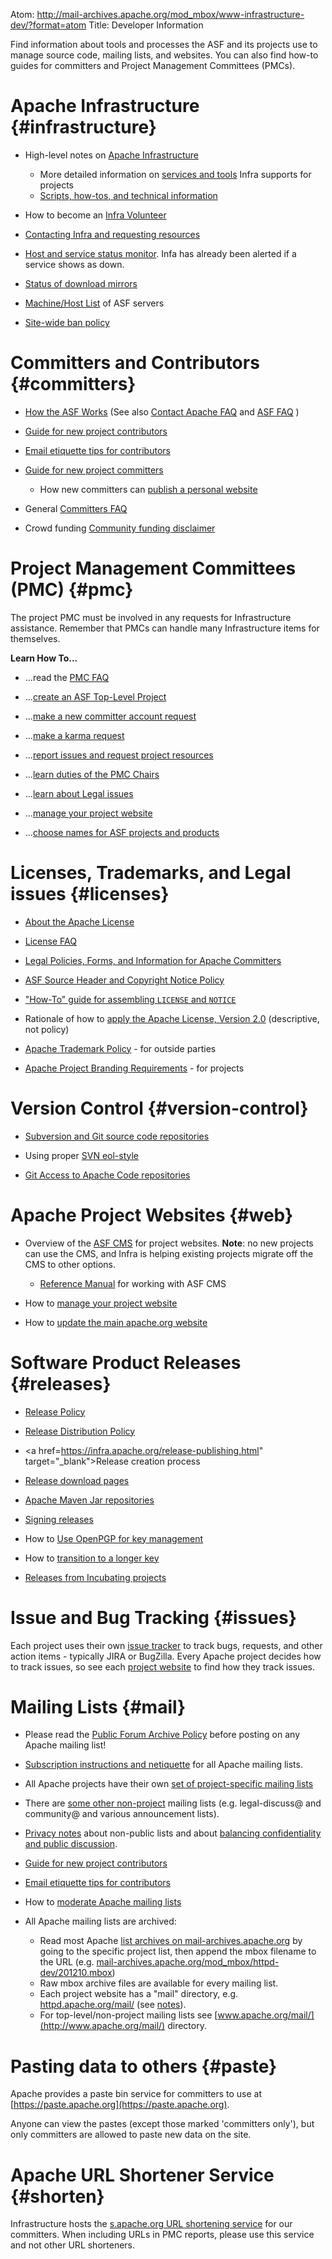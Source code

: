 Atom: http://mail-archives.apache.org/mod_mbox/www-infrastructure-dev/?format=atom
Title: Developer Information

Find information about tools and processes the ASF and its projects use to manage source code, mailing lists, and websites. You can also find how-to guides for committers and Project Management Committees (PMCs).


# Apache Infrastructure  {#infrastructure}

- High-level notes on [Apache Infrastructure](infrastructure.html)

    - More detailed information on <a href="https://infra.apache.org/" target="_blank">services and tools</a> Infra supports for projects
    - <a href="https://cwiki.apache.org/confluence/display/INFRA/Index" target="_blank">Scripts, how-tos, and technical information</a>

- How to become an <a href="https://infra.apache.org/infra-volunteer.html" target="_blank">Infra Volunteer</a>

- <a href="https://infra.apache.org/contact.html" target="_blank">Contacting Infra and requesting resources</a>

- <a href="https://status.apache.org/" target="_blank">Host and service status monitor</a>. Infa has already been alerted if a service shows as
  down.

- <a href="https://apache.org/mirrors/" target="_blank">Status of download mirrors</a>

- [Machine/Host List](machines.html) of ASF servers

- <a href="https://infra.apache.org/infra-ban.html" target="_blank">Site-wide ban policy</a>

# Committers and Contributors  {#committers}

-  [How the ASF Works](../foundation/how-it-works.html) (See also [Contact
Apache FAQ](../foundation/preFAQ.html) and [ASF
FAQ](../foundation/faq.html) )

-  [Guide for new project contributors](contributors.html)

-  [Email etiquette tips for contributors](contrib-email-tips.html) 

-  [Guide for new project committers](new-committers-guide.html) 

    -  How new committers can [publish a personal website](new-committers-guide.html#personal-web-space) 

-  General [Committers FAQ](committers.html) 

-  Crowd funding [Community funding disclaimer](http://community.apache.org/committers/funding-disclaimer.html)

# Project Management Committees (PMC)  {#pmc}

The project PMC must be involved in any requests for Infrastructure assistance. Remember that PMCs can handle many
Infrastructure items for themselves.  

**Learn How To...**

-  ...read the [PMC FAQ](pmc.html) 

-  ...[create an ASF Top-Level Project](project-creation.html) 

-  ...[make a new committer account request](pmc.html#newcommitter) 

-  ...[make a karma request](pmc.html#karma) 

-  ...[report issues and request project
resources](infra-contact)

-  ...[learn duties of the PMC Chairs](pmc.html#chair) 

-  ...[learn about Legal issues](#licenses) 

-  ...<a href="https://infra.apache.org/project-site.html" target="_blank">manage your project website</a>

-  ...[choose names for ASF projects and products](project-names.html) 

# Licenses, Trademarks, and Legal issues  {#licenses}

-  [About the Apache License](../licenses/) 

-  [License FAQ](../foundation/license-FAQ.html) 

-  [Legal Policies, Forms, and Information for Apache
Committers](../legal/#dev-links) 

-  [ASF Source Header and Copyright Notice
Policy](../legal/src-headers.html) 

-  ["How-To" guide for assembling `LICENSE` and `NOTICE`](licensing-howto.html) 

-  Rationale of how to [apply the Apache License, Version 2.0](apply-license.html) 
(descriptive, not policy)

-  [Apache Trademark Policy](../foundation/marks/) - for outside parties

-  [Apache Project Branding Requirements](../foundation/marks/pmcs) - for projects

# Version Control  {#version-control}

- <a href="https://infra.apache.org/version-control.html" target="_blank">Subversion and Git source code repositories</a>

- Using proper [SVN eol-style](svn-eol-style.txt)

- <a href="https://infra.apache.org/git.html" target="_blank">Git Access to Apache Code repositories</a>

# Apache Project Websites  {#web}

- Overview of the [ASF CMS](cms.html) for project websites. **Note**: no new projects can use the CMS, and Infra is helping existing projects migrate off the CMS to other options.

    - [Reference Manual](cmsref.html) for working with ASF CMS

- How to <a href="https://infra.apache.org/project-site.html" target="_blank">manage your project website</a> 

- How to [update the main apache.org website](infra-site.html)

# Software Product Releases  {#releases}

-  [Release Policy](/legal/release-policy.html) 

-  <a href="https://infra.apache.org/release-distribution.html" target="_blank">Release Distribution Policy</a> 

-  <a href=https://infra.apache.org/release-publishing.html" target="_blank">Release creation process</a> 

-  <a href="https://infra.apache.org/release-download-pages.html" target="_blank">Release download pages</a> 

-  <a href="https://infra.apache.org/repository-faq.html" target="_blank">Apache Maven Jar repositories</a>

-  <a href="https://infra.apache.org/release-signing.html" target="_blank">Signing releases</a>

-  How to <a href="https://infra.apache.org/openpgp.html" target="_blank">Use OpenPGP for key management</a> 

-  How to <a href="https://infra.apache.org/key-transition.html" target="_blank">transition to a longer key</a>


-  [Releases from Incubating
projects](http://incubator.apache.org/incubation/Incubation_Policy.html#Releases) 

# Issue and Bug Tracking  {#issues}

Each project uses their own [issue tracker](http://issues.apache.org/) to 
track bugs, requests, and other action items - typically JIRA or BugZilla.
Every Apache project decides how to track issues, so see each [project
website](http://projects.apache.org/indexes/quick.html) to find how 
they track issues.

# Mailing Lists  {#mail}

- Please read the [Public Forum Archive Policy](/foundation/public-archives.html) before posting on any Apache mailing list!

- [Subscription instructions and netiquette](/foundation/mailinglists.html) for all Apache mailing lists.

- All Apache projects have their own [set of project-specific mailing lists](http://projects.apache.org/indexes/quick.html) 

- There are [some other non-project](/foundation/mailinglists.html) mailing lists
(e.g. legal-discuss@ and community@ and various announcement lists).

-  [Privacy notes](/foundation/mailinglists.html) about non-public lists
and about [balancing confidentiality and public
discussion](/foundation/how-it-works.html#confidential).

-  [Guide for new project contributors](contributors)

-  [Email etiquette tips for contributors](contrib-email-tips) 

-  How to [moderate Apache mailing lists](committers.html#mail-moderate) 

-  All Apache mailing lists are archived:
    - Read most Apache [list archives on mail-archives.apache.org](http://mail-archives.apache.org/mod_mbox/) by going to the specific project list, then append the mbox filename to the URL (e.g. [mail-archives.apache.org/mod_mbox/httpd-dev/201210.mbox](mail-archives.apache.org/mod_mbox/httpd-dev/201210.mbox))
    - Raw mbox archive files are available for every mailing list.
    - Each project website has a "mail" directory, e.g. [httpd.apache.org/mail/](http://httpd.apache.org/mail/)
(see [notes](/dev/project-site.html#mail)).
    - For top-level/non-project mailing lists see [www.apache.org/mail/](http://www.apache.org/mail/) directory.

# Pasting data to others  {#paste}

Apache provides a paste bin service for committers to use at [https://paste.apache.org](https://paste.apache.org).

Anyone can view the pastes (except those marked 'committers only'), but only committers are allowed to paste new data on the site.

# Apache URL Shortener Service  {#shorten}

Infrastructure hosts the [s.apache.org URL shortening service](https://s.apache.org/) 
for our committers.  When including URLs in PMC reports, please use this service and 
not other URL shorteners.

